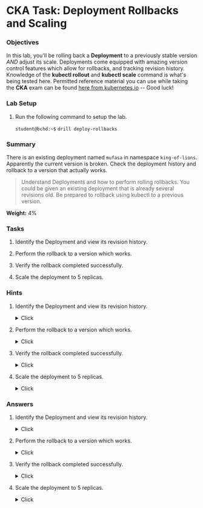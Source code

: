 # CKA Task: Deployment Rollbacks and Scaling

### Objectives
In this lab, you'll be rolling back a **Deployment** to a previously stable version *AND* adjust its scale. Deployments come equipped with amazing version control features which allow for rollbacks, and tracking revision history. Knowledge of the **kubectl rollout** and **kubectl scale** command is what's being tested here. Permitted reference material you can use while taking the **CKA** exam can be found [here from kubernetes.io](https://kubernetes.io/docs/concepts/workloads/controllers/deployment/#rolling-back-to-a-previous-revision) -- Good luck!

### Lab Setup

1. Run the following command to setup the lab.

    `student@bchd:~$` `drill deploy-rollbacks`

### Summary

There is an existing deployment named `mufasa` in namespace `king-of-lions`. Apparently the current version is broken. Check the deployment history and rollback to a version that actually works.

> Understand Deployments and how to perform rolling rollbacks. You could be given an existing deployment that is already several revisions old. Be prepared to rollback using kubectl to a previous version.

**Weight:** 4%

### Tasks

1. Identify the Deployment and view its revision history.

0. Perform the rollback to a version which works.

0. Verify the rollback completed successfully.

0. Scale the deployment to 5 replicas.

### Hints

1. Identify the Deployment and view its revision history.
    
    <details><summary>Click</summary>
    
    You'll need to use the appropriate **kubectl rollout** command to view the revision history of the resource.
    
    </details>

0. Perform the rollback to a version which works.

    <details><summary>Click</summary>
    
    Once again, your knowledge of **kubectl rollout** is being exercised. Somehow, you'll need to rollback to a previous version, **UNDO**ing the recent update.
    
    </details>

0. Verify the rollback completed successfully.

    <details><summary>Click</summary>
    
    If the rollback is successful, the Deployment will have a status of **running**.
    
    </details>

0. Scale the deployment to 5 replicas.

    <details><summary>Click</summary>
    
    Either `kubectl scale` or `kubectl edit` can be used to do this since we don't have the manifest.
    
    </details>

### Answers

1. Identify the Deployment and view its revision history.
  
    <details><summary>Click</summary>
  
    1. Identify the Deployment we're going to be working with.
    
        `student@bchd:~$` `kubectl get deploy -n king-of-lions`
    
        ```
        NAME     READY   UP-TO-DATE   AVAILABLE   AGE
        mufasa   0/2     2            0           42m
        ```
      
        > Sure enough, we have our deployment **mufasa**, but none of the pods are working appropriately. According to the Lab Summary, there are previous revisions we may be able to rollback to. Let's check those out.
    
    0. Display the revision history of the deployment like so:

        `student@bchd:~$` `kubectl rollout history -n king-of-lions deployment mufasa`

        ```
        deployment.apps/mufasa 
        REVISION  CHANGE-CAUSE
        1         Sarabi and I didn't see you at the presentation of Simba.
        2         Before sunrise, he's your son.
        3         One day, Simba, the sun will set on my time here and will rise with you as the new king.
        4         Long Live the King -- BROKEN!
        ```

        > Luckily, the course author (you're welcome) identified that indeed the fourth revision is broken. Based on our Revision History, it would be safe to assume Revision 3 is stable, and we can attempt rolling back to revision 3 to restore the service.

    </details>

0. Perform the rollback to a version which works.
    
    <details><summary>Click</summary>

    1. You can now rollback to the previous revision with the following command:

        `student@bchd:~$` `kubectl rollout undo deployment -n king-of-lions mufasa`
    
        > This command will rollback to the previous revision, which in our case is **Revision 3**. However, if you want to be sure, you can format your command as follows to rollback to a specific revision: `kubectl rollout undo deployment manticore --to-revision=2`

    2. While you're here, let's take a look at the revision history, and how our undo changed it.

        `student@bchd:~$` `kubectl rollout history deployment -n king-of-lions mufasa`

        ```
        deployment.apps/mufasa 
        REVISION  CHANGE-CAUSE
        1         Sarabi and I didn't see you at the presentation of Simba.
        2         Before sunrise, he's your son.
        4         Long Live the King -- BROKEN!
        5         One day, Simba, the sun will set on my time here and will rise with you as the new king.
        ```
    
        > As you can see, **Revision 3** is gone completely, and we now have **Revision 5**. This happened because Revision 3 is now the active version, and since the rollback occurred after Revision 4, it now appears as Revision 5. Also note that the **CHANGE-CAUSE** annotation followed it, helping you maintain documentation through revisions. Handy that!

      </details>
      
0. Verify the rollback completed successfully.

    <details><summary>Click</summary>
    
    1. We've already double-checked the revision history, so we know the **rollback** actually occurred, but is the deployment operating correctly now? Let's see!
    
        `student@bchd:~$` `kubectl get deploy -n king-of-lions`
    
        ```
        NAME     READY   UP-TO-DATE   AVAILABLE   AGE
        mufasa   2/2     2            2           52m
        ```
    
        > Yup! It looks like we're good to go! Both Pods are available, and we're well on our way to passing this CKAD Exam.
    
    </details>

0. Scale the deployment to 5 replicas.
    <details><summary>Click</summary>
    
    1. The easiest way to do this is as follows:
    
        `student@bchd:~$` `kubectl scale deploy mufasa -n king-of-lions --replicas=5`

    0. Alternatively, you can use `kubectl edit` to open the manifest for the running deployment. Under `.spec.replicas` change the value to `5` then save and quit.
   
        `student@bchd:~$` `kubectl edit deploy mufasa -n king-of-lions`
    
    </details>
